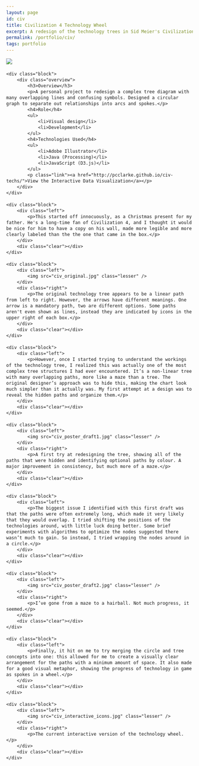 ```yaml
---
layout: page
id: civ
title: Civilization 4 Technology Wheel
excerpt: A redesign of the technology trees in Sid Meier's Civilization for accuracy and clarity.
permalink: /portfolio/civ/
tags: portfolio
---
```


<div class="piece">
    <div id="civFeature" class="feature">
        <img src="{{ site.baseurl }}/portfolio/civ/civ_poster_final.jpg" />
    </div>

    <div class="block">
        <div class="overview">
            <h3>Overview</h3>
            <p>A personal project to redesign a complex tree diagram with many overlapping lines and confusing symbols. Designed a circular graph to separate out relationships into arcs and spokes.</p>
            <h4>Role</h4>
            <ul>
                <li>Visual design</li>
                <li>Development</li>
            </ul>
            <h4>Technologies Used</h4>
            <ul>
                <li>Adobe Illustrator</li>
                <li>Java (Processing)</li>
                <li>JavaScript (D3.js)</li>
            </ul>
            <p class="link"><a href="http://pcclarke.github.io/civ-techs/">View the Interactive Data Visualization</a></p>
        </div>
    </div>

    <div class="block">
        <div class="left">
            <p>This started off innocuously, as a Christmas present for my father. He's a long-time fan of Civilization 4, and I thought it would be nice for him to have a copy on his wall, made more legible and more clearly labeled than the the one that came in the box.</p>
        </div>
        <div class="clear"></div>
    </div>

    <div class="block">
        <div class="left">
            <img src="civ_original.jpg" class="lesser" />
        </div>
        <div class="right">
            <p>The original technology tree appears to be a linear path from left to right. However, the arrows have different meanings. One arrow is a mandatory path, two are different options. Some paths aren't even shown as lines, instead they are indicated by icons in the upper right of each box.</p> 
        </div>
        <div class="clear"></div>
    </div>

    <div class="block">
        <div class="left">
            <p>However, once I started trying to understand the workings of the technology tree, I realized this was actually one of the most complex tree structures I had ever encountered. It’s a non-linear tree with many overlapping paths, more like a maze than a tree. The original designer’s approach was to hide this, making the chart look much simpler than it actually was. My first attempt at a design was to reveal the hidden paths and organize them.</p>
        </div>
        <div class="clear"></div>
    </div>

    <div class="block">
        <div class="left">
            <img src="civ_poster_draft1.jpg" class="lesser" />
        </div>
        <div class="right">
            <p>A first try at redesigning the tree, showing all of the paths that were hidden and identifying optional paths by colour. A major improvement in consistency, but much more of a maze.</p> 
        </div>
        <div class="clear"></div>
    </div>

    <div class="block">
        <div class="left">
            <p>The biggest issue I identified with this first draft was that the paths were often extremely long, which made it very likely that they would overlap. I tried shifting the positions of the technologies around, with little luck doing better. Some brief experiments with algorithms to optimize the nodes suggested there wasn’t much to gain. So instead, I tried wrapping the nodes around in a circle.</p>
        </div>
        <div class="clear"></div>
    </div>

    <div class="block">
        <div class="left">
            <img src="civ_poster_draft2.jpg" class="lesser" />
        </div>
        <div class="right">
            <p>I’ve gone from a maze to a hairball. Not much progress, it seemed.</p> 
        </div>
        <div class="clear"></div>
    </div>

    <div class="block">
        <div class="left">
            <p>Finally, it hit on me to try merging the circle and tree concepts into one: this allowed for me to create a visually clear arrangement for the paths with a minimum amount of space. It also made for a good visual metaphor, showing the progress of technology in game as spokes in a wheel.</p>
        </div>
        <div class="clear"></div>
    </div>

    <div class="block">
        <div class="left">
            <img src="civ_interactive_icons.jpg" class="lesser" />
        </div>
        <div class="right">
            <p>The current interactive version of the technology wheel.</p> 
        </div>
        <div class="clear"></div>
    </div>
</div>
